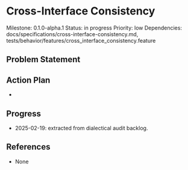 # Cross-Interface Consistency
Milestone: 0.1.0-alpha.1
Status: in progress
Priority: low
Dependencies: docs/specifications/cross-interface-consistency.md, tests/behavior/features/cross_interface_consistency.feature

## Problem Statement
<description>


## Action Plan
- <tasks>

## Progress
- 2025-02-19: extracted from dialectical audit backlog.

## References
- None
